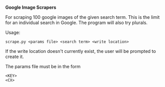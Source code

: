 **Google Image Scrapers**

For scraping 100 google images of the given search term. This is the limit for an individual search in Google. The program will 
also try plurals.

Usage: 
```
scrape.py <params file> <search term> <write location>
```

If the write location doesn't currently exist, the user will be prompted to create it.

The params file must be in the form
```
<KEY>
<CX>
```
